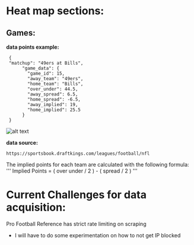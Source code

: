 # Heat map sections:
## Games: 
**data points example:**
```
 {
 "matchup": "49ers at Bills",
      "game_data": {
        "game_id": 15,
        "away_team": "49ers",
        "home_team": "Bills",
        "over_under": 44.5,
        "away_spread": 6.5,
        "home_spread": -6.5,
        "away_implied": 19,
        "home_implied": 25.5
      }
 }
```
![alt text](<Screenshot 2025-05-27 at 7.50.43 PM.png>)

**data source:**
```
https://sportsbook.draftkings.com/leagues/football/nfl
```

The implied points for each team are calculated with the following formula:
'''
Implied Points = ( over under / 2 ) - ( spread / 2 )
'''






# Current Challenges for data acquisition:

Pro Football Reference has strict rate limiting on scraping
* I will have to do some experimentation on how to not get IP blocked